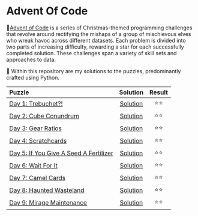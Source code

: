 # Advent Of Code 

🎄[Advent of Code](https://adventofcode.com/) is a series of Christmas-themed programming challenges that revolve around rectifying the mishaps of a group of mischievous elves who wreak havoc across different datasets. Each problem is divided into two parts of increasing difficulty, rewarding a star for each successfully completed solution. These challenges span a variety of skill sets and approaches to data.

🎅 Within this repository are my solutions to the puzzles, predominantly crafted using Python. 

| Puzzle      | Solution | Result|
| :---        |    :----:   |   :----:    |
| [Day 1: Trebuchet?!](https://adventofcode.com/2023/day/1) | [Solution](https://github.com/Fordcois/AdventOfCode/tree/main/Day01) | ⭐️⭐️ |
| [Day 2: Cube Conundrum](https://adventofcode.com/2023/day/2) | [Solution](https://github.com/Fordcois/AdventOfCode/tree/main/Day02) | ⭐️⭐️ |
| [Day 3: Gear Ratios](https://adventofcode.com/2023/day/3) | [Solution](https://github.com/Fordcois/AdventOfCode/tree/main/Day03) | ⭐️⭐️ |
| [Day 4: Scratchcards](https://adventofcode.com/2023/day/4) | [Solution](https://github.com/Fordcois/AdventOfCode/tree/main/Day04) | ⭐️⭐️ |
| [Day 5: If You Give A Seed A Fertilizer](https://adventofcode.com/2023/day/5) | [Solution](https://github.com/Fordcois/AdventOfCode/tree/main/Day05) | ⭐️⭐️ |
| [Day 6: Wait For It ](https://adventofcode.com/2023/day/6) | [Solution](https://github.com/Fordcois/AdventOfCode/tree/main/Day06) | ⭐️⭐️ |
| [Day 7: Camel Cards ](https://adventofcode.com/2023/day/7) | [Solution](https://github.com/Fordcois/AdventOfCode/tree/main/Day07) | ⭐️⭐️ |
| [Day 8: Haunted Wasteland ](https://adventofcode.com/2023/day/8) | [Solution](https://github.com/Fordcois/AdventOfCode/tree/main/Day08) | ⭐️⭐️ |
| [Day 9: Mirage Maintenance ](https://adventofcode.com/2023/day/9) | [Solution](https://github.com/Fordcois/AdventOfCode/tree/main/Day09) | ⭐️⭐️ |

